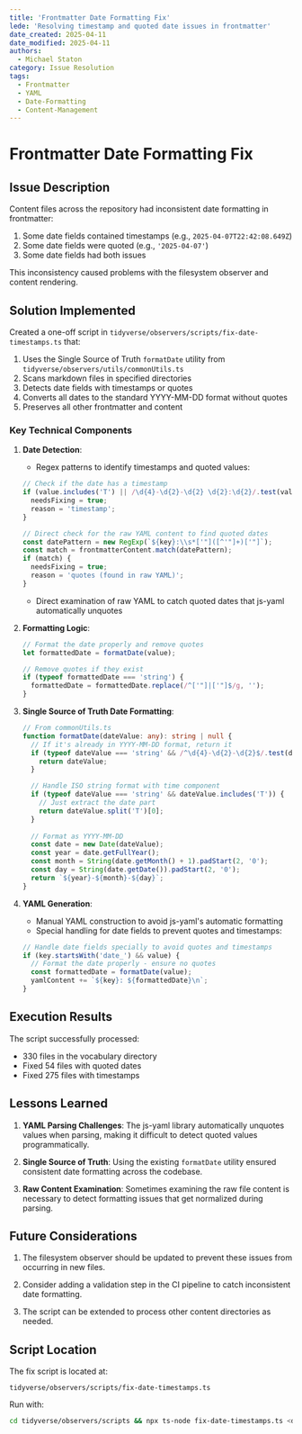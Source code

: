```yaml
---
title: 'Frontmatter Date Formatting Fix'
lede: 'Resolving timestamp and quoted date issues in frontmatter'
date_created: 2025-04-11
date_modified: 2025-04-11
authors:
  - Michael Staton
category: Issue Resolution
tags:
  - Frontmatter
  - YAML
  - Date-Formatting
  - Content-Management
---
```


# Frontmatter Date Formatting Fix

## Issue Description

Content files across the repository had inconsistent date formatting in frontmatter:
1. Some date fields contained timestamps (e.g., `2025-04-07T22:42:08.649Z`)
2. Some date fields were quoted (e.g., `'2025-04-07'`)
3. Some date fields had both issues

This inconsistency caused problems with the filesystem observer and content rendering.

## Solution Implemented

Created a one-off script in `tidyverse/observers/scripts/fix-date-timestamps.ts` that:

1. Uses the Single Source of Truth `formatDate` utility from `tidyverse/observers/utils/commonUtils.ts`
2. Scans markdown files in specified directories
3. Detects date fields with timestamps or quotes
4. Converts all dates to the standard YYYY-MM-DD format without quotes
5. Preserves all other frontmatter and content

### Key Technical Components

1. **Date Detection**: 
   - Regex patterns to identify timestamps and quoted values:
   ```typescript
   // Check if the date has a timestamp
   if (value.includes('T') || /\d{4}-\d{2}-\d{2} \d{2}:\d{2}/.test(value)) {
     needsFixing = true;
     reason = 'timestamp';
   }
   
   // Direct check for the raw YAML content to find quoted dates
   const datePattern = new RegExp(`${key}:\\s*['"]([^'"]+)['"]`);
   const match = frontmatterContent.match(datePattern);
   if (match) {
     needsFixing = true;
     reason = 'quotes (found in raw YAML)';
   }
   ```
   - Direct examination of raw YAML to catch quoted dates that js-yaml automatically unquotes

2. **Formatting Logic**:
   ```typescript
   // Format the date properly and remove quotes
   let formattedDate = formatDate(value);
   
   // Remove quotes if they exist
   if (typeof formattedDate === 'string') {
     formattedDate = formattedDate.replace(/^['"]|['"]$/g, '');
   }
   ```

3. **Single Source of Truth Date Formatting**:
   ```typescript
   // From commonUtils.ts
   function formatDate(dateValue: any): string | null {
     // If it's already in YYYY-MM-DD format, return it
     if (typeof dateValue === 'string' && /^\d{4}-\d{2}-\d{2}$/.test(dateValue)) {
       return dateValue;
     }

     // Handle ISO string format with time component
     if (typeof dateValue === 'string' && dateValue.includes('T')) {
       // Just extract the date part
       return dateValue.split('T')[0];
     }
     
     // Format as YYYY-MM-DD
     const date = new Date(dateValue);
     const year = date.getFullYear();
     const month = String(date.getMonth() + 1).padStart(2, '0');
     const day = String(date.getDate()).padStart(2, '0');
     return `${year}-${month}-${day}`;
   }
   ```

4. **YAML Generation**:
   - Manual YAML construction to avoid js-yaml's automatic formatting
   - Special handling for date fields to prevent quotes and timestamps:
   ```typescript
   // Handle date fields specially to avoid quotes and timestamps
   if (key.startsWith('date_') && value) {
     // Format the date properly - ensure no quotes
     const formattedDate = formatDate(value);
     yamlContent += `${key}: ${formattedDate}\n`;
   }
   ```

## Execution Results

The script successfully processed:
- 330 files in the vocabulary directory
- Fixed 54 files with quoted dates
- Fixed 275 files with timestamps

## Lessons Learned

1. **YAML Parsing Challenges**: The js-yaml library automatically unquotes values when parsing, making it difficult to detect quoted values programmatically.

2. **Single Source of Truth**: Using the existing `formatDate` utility ensured consistent date formatting across the codebase.

3. **Raw Content Examination**: Sometimes examining the raw file content is necessary to detect formatting issues that get normalized during parsing.

## Future Considerations

1. The filesystem observer should be updated to prevent these issues from occurring in new files.

2. Consider adding a validation step in the CI pipeline to catch inconsistent date formatting.

3. The script can be extended to process other content directories as needed.

## Script Location

The fix script is located at:
```
tidyverse/observers/scripts/fix-date-timestamps.ts
```

Run with:
```bash
cd tidyverse/observers/scripts && npx ts-node fix-date-timestamps.ts <directory-path>
```
